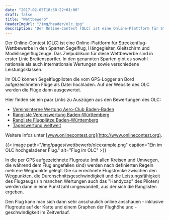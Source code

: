```yaml
---
date: "2017-02-05T18:58:22+01:00"
draft: false
title: "Wettbewerb"
HeaderImgUrl: "/img/header/olc.jpg"
description: "Der Online-Contest (OLC) ist eine Online-Plattform für Streckenflug-Wettbewerbe"
---
```


Der Online-Contest (OLC) ist eine Online-Plattform für Streckenflug-Wettbewerbe in den Sparten Segelflug, Hängegleiter, Gleitschirm und Modellsegelflugzeuge.
Das Zielpublikum für diese Wettbewerbe sind in erster Linie Breitensportler. In den genannten Sparten gibt es sowohl nationale als auch internationale Wertungen sowie verschiedene Leistungsklassen.

Im OLC können Segelflugpiloten die vom GPS-Logger an Bord aufgezeichneten Flüge als Datei hochladen.
Auf der Website des OLC werden die Flüge dann ausgewertet.

Hier finden sie ein paar Links zu Auszügen aus den Bewertungen des OLC:

* [Vereinsinterne Wertung Aero-Club Baden-Baden](http://www.onlinecontest.org/olc-2.0/gliding/club.html?cc=22&st=olcp&rt=olc&c=C0&sc=&sp=2019)
* [Rangliste Vereinswertung Baden-Württemberg](http://www.onlinecontest.org/olc-2.0/gliding/clubRanking.html?st=olcp&rt=olc&c=DE&sc=bw&sp=2019)
* [Rangliste Flugplätze Baden-Württemberg](http://www.onlinecontest.org/olc-2.0/gliding/airfieldRanking.html?rt=olc&sp=2019&st=olc&c=DE&sc=bw)
* [Tageswertung weltweit](http://www.onlinecontest.org/olc-2.0/gliding/daily.html)

Weitere Infos unter [www.onlinecontest.org](http://www.onlinecontest.org).

{{< image path="/img/pages/wettbewerb/olcexample.png" caption="Ein im OLC hochgeladener Flug." alt="Flug im OLC" >}}

In die per GPS aufgezeichnete Flugroute (mit allen Kreisen und Umwegen, die während dem Flug angefallen sind) werden nach definierten Regeln mehrere Wegpunkte gelegt. Die so errechnete Flugstrecke zwischen den Wegpunkten, die Durchschnittsgeschwindigkeit und die Leistungsfähigkeit des Flugzeugs (in manchen Wertungen auch das "Handycap" des Piloten) werden dann in eine Punktzahl umgewandelt, aus der sich die Ranglisten ergeben.

Den Flug kann man sich dann sehr anschaulich online anschauen - inklusive Flugroute auf der Karte und einem Graphen der Flughöhe und -geschwindigkeit im Zeitverlauf.
